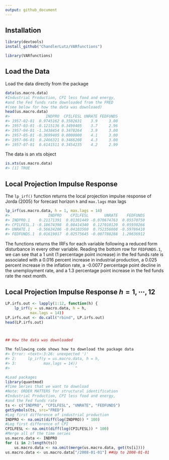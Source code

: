 ```yaml
---
output: github_document
---
```


<!-- README.md is generated from README.Rmd. Please edit that file -->



## Installation


```r
library(devtools)
install_github("ChandlerLutz/VARfunctions")
```


```r
library(VARfunctions)
```

## Load the Data

Load the data directly from the package

```r
data(us.macro.data)
#Industrial Production, CPI less food and energy,
#and the Fed funds rate downloaded from the FRED
#(see below for how the data was downloaed)
head(us.macro.data)
#>                INDPRO  CPILFESL UNRATE FEDFUNDS
#> 1957-02-01  0.9745162 0.3502631    3.9     3.00
#> 1957-03-01 -0.1215136 0.3490405    3.7     2.96
#> 1957-04-01 -1.3438454 0.3478264    3.9     3.00
#> 1957-05-01 -0.3699405 0.0000000    4.1     3.00
#> 1957-06-01  0.2466321 0.3466208    4.3     3.00
#> 1957-07-01  0.6141511 0.3454235    4.2     2.99
```

The data is an xts object

```r
is.xts(us.macro.data)
#> [1] TRUE
```

## Local Projection Impulse Response

The `lp_irf()` function returns the local projection impulse response
of Jorda (2005) for forecast horizon `h` and `max.lags` max lags

```r
lp_irf(us.macro.data, h = 1, max.lags = 14)
#>                 INDPRO    CPILFESL       UNRATE    FEDFUNDS
#> INDPRO.1    0.21171391  0.01301449 -0.070674763  0.05570750
#> CPILFESL.1 -0.18674398  0.08414340  0.127010120  0.05930266
#> UNRATE.1   -0.56634206 -0.04103560  0.752356608 -0.59786410
#> FEDFUNDS.1  0.01619017  0.02575645 -0.007780288  1.29636912
```
The functions returns the IRFs for each variable following a reduced
form disturbance in every other variable. Reading the bottom row for
`FEDFUNDS.1`, we can see that a 1 unit (1 percentage point increase)
in the fed funds rate is associated with a 0.016 percent increase in
industrial production, a 0.025 percent increase in the inflation rate,
a -0.0077 percentage point decline in the unemployment rate, and a 1.3
percentage point increase in the fed funds rate the next month.

## Local Projection Impulse Response $h=1,\cdots,12$


```r
LP.irfs.out <- lapply(1:12, function(h) {
    lp_irf(y = us.macro.data, h = h,
           max.lags = 14))
LP.irfs.out <- do.call("rbind", LP.irfs.out)
head(LP.irfs.out)



## How the data was downloaded

The following code shows how to download the package data
#> Error: <text>:3:26: unexpected ')'
#> 2:     lp_irf(y = us.macro.data, h = h,
#> 3:            max.lags = 14))
#>                             ^
```

```r
#Load packages
library(quantmod)
#Time Series that we want to download
#Note: ORDER MATTERS for structural identification
#Industrial Production, CPI less food and energy,
#and the Fed funds rate
ts <- c("INDPRO", "CPILFESL", "UNRATE", "FEDFUNDS")
getSymbols(ts, src="FRED")
#Log first difference of industrial production
INDPRO <- na.omit(diff(log(INDPRO)) * 100)
#Log first difference of CPI
CPILFESL <- na.omit(diff(log(CPILFESL)) * 100)
#Merge all of the time series
us.macro.data <- INDPRO
for (i in 2:length(ts))
    us.macro.data <- na.omit(merge(us.macro.data, get(ts[i])))
us.macro.data <- us.macro.data["/2008-01-01"] ##Up to 2008-01-01
```
